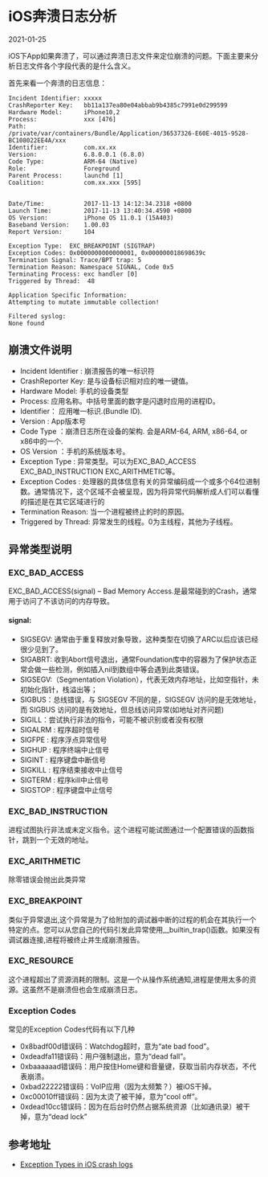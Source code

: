 <!-- README.md -->

# iOS奔溃日志分析

2021-01-25

iOS下App如果奔溃了，可以通过奔溃日志文件来定位崩溃的问题。下面主要来分析日志文件各个字段代表的是什么含义。

首先来看一个奔溃的日志信息：

```
Incident Identifier: xxxxx
CrashReporter Key:   bb11a137ea80e04abbab9b4385c7991e0d299599
Hardware Model:      iPhone10,2
Process:             xxx [476]
Path:                /private/var/containers/Bundle/Application/36537326-E60E-4015-9528-BC108022EE4A/xxx
Identifier:          com.xx.xx
Version:             6.8.0.0.1 (6.8.0)
Code Type:           ARM-64 (Native)
Role:                Foreground
Parent Process:      launchd [1]
Coalition:           com.xx.xxx [595]


Date/Time:           2017-11-13 14:12:34.2318 +0800
Launch Time:         2017-11-13 13:40:34.4590 +0800
OS Version:          iPhone OS 11.0.1 (15A403)
Baseband Version:    1.00.03
Report Version:      104

Exception Type:  EXC_BREAKPOINT (SIGTRAP)
Exception Codes: 0x0000000000000001, 0x000000018698639c
Termination Signal: Trace/BPT trap: 5
Termination Reason: Namespace SIGNAL, Code 0x5
Terminating Process: exc handler [0]
Triggered by Thread:  48

Application Specific Information:
Attempting to mutate immutable collection!

Filtered syslog:
None found
```

## 崩溃文件说明
- Incident Identifier : 崩溃报告的唯一标识符
- CrashReporter Key: 是与设备标识相对应的唯一键值。
- Hardware Model: 手机的设备类型
- Process: 应用名称。中括号里面的数字是闪退时应用的进程ID。
- Identifier： 应用唯一标识.(Bundle ID).
- Version : App版本号
- Code Type ：崩溃日志所在设备的架构. 会是ARM-64, ARM, x86-64, or x86中的一个.
- OS Version ：手机的系统版本号。
- Exception Type : 异常类型。可以为EXC_BAD_ACCESS EXC_BAD_INSTRUCTION EXC_ARITHMETIC等。
- Exception Codes : 处理器的具体信息有关的异常编码成一个或多个64位进制数。通常情况下，这个区域不会被呈现，因为将异常代码解析成人们可以看懂的描述是在其它区域进行的
- Termination Reason: 当一个进程被终止的时的原因。
- Triggered by Thread: 异常发生的线程。0为主线程，其他为子线程。

## 异常类型说明

### EXC_BAD_ACCESS

EXC_BAD_ACCESS(signal) – Bad Memory Access.是最常碰到的Crash，通常用于访问了不该访问的内存导致。

#### signal:

- SIGSEGV: 通常由于重复释放对象导致，这种类型在切换了ARC以后应该已经很少见到了。
- SIGABRT: 收到Abort信号退出，通常Foundation库中的容器为了保护状态正常会做一些检测，例如插入nil到数组中等会遇到此类错误。
- SIGSEGV:（Segmentation Violation），代表无效内存地址，比如空指针，未初始化指针，栈溢出等；
- SIGBUS：总线错误，与 SIGSEGV 不同的是，SIGSEGV 访问的是无效地址，而 SIGBUS 访问的是有效地址，但总线访问异常(如地址对齐问题)
- SIGILL：尝试执行非法的指令，可能不被识别或者没有权限
- SIGALRM : 程序超时信号
- SIGFPE : 程序浮点异常信号
- SIGHUP : 程序终端中止信号
- SIGINT : 程序键盘中断信号
- SIGKILL : 程序结束接收中止信号
- SIGTERM : 程序kill中止信号
- SIGSTOP : 程序键盘中止信号


### EXC_BAD_INSTRUCTION

进程试图执行非法或未定义指令。这个进程可能试图通过一个配置错误的函数指针，跳到一个无效的地址。

### EXC_ARITHMETIC

除零错误会抛出此类异常

### EXC_BREAKPOINT

类似于异常退出,这个异常是为了给附加的调试器中断的过程的机会在其执行一个特定的点。您可以从您自己的代码引发此异常使用__builtin_trap()函数。如果没有调试器连接,进程将被终止并生成崩溃报告。

### EXC_RESOURCE

这个进程超出了资源消耗的限制。这是一个从操作系统通知,进程是使用太多的资源。这虽然不是崩溃但也会生成崩溃日志。

### Exception Codes

常见的Exception Codes代码有以下几种

- 0x8badf00d错误码：Watchdog超时，意为“ate bad food”。
- 0xdeadfa11错误码：用户强制退出，意为“dead fall”。
- 0xbaaaaaad错误码：用户按住Home键和音量键，获取当前内存状态，不代表崩溃。
- 0xbad22222错误码：VoIP应用（因为太频繁？）被iOS干掉。
- 0xc00010ff错误码：因为太烫了被干掉，意为“cool off”。
- 0xdead10cc错误码：因为在后台时仍然占据系统资源（比如通讯录）被干掉，意为“dead lock”

## 参考地址

- [Exception Types in iOS crash logs](https://stackoverflow.com/questions/7446655/exception-types-in-ios-crash-logs)


